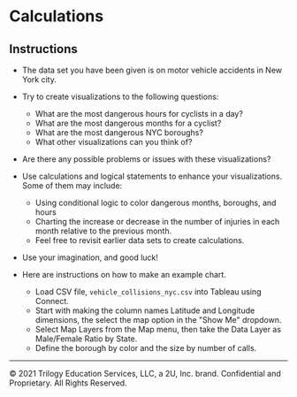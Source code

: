 # Calculations

## Instructions

* The data set you have been given is on motor vehicle accidents in New York city.

* Try to create visualizations to the following questions:

  * What are the most dangerous hours for cyclists in a day?
  * What are the most dangerous months for a cyclist?
  * What are the most dangerous NYC boroughs?
  * What other visualizations can you think of? 

* Are there any possible problems or issues with these visualizations?  

* Use calculations and logical statements to enhance your visualizations. Some of them may include:

  * Using conditional logic to color dangerous months, boroughs, and hours
  * Charting the increase or decrease in the number of injuries in each month relative to the previous month.
  * Feel free to revisit earlier data sets to create calculations.

* Use your imagination, and good luck!  

* Here are instructions on how to make an example chart.
  
  * Load CSV file, `vehicle_collisions_nyc.csv` into Tableau using Connect.
  * Start with making the column names Latitude and Longitude dimensions, the select the map option in the "Show Me" dropdown.
  * Select Map Layers from the Map menu, then take the Data Layer as Male/Female Ratio by State.
  * Define the borough by color and the size by number of calls.

---

© 2021 Trilogy Education Services, LLC, a 2U, Inc. brand.  Confidential and Proprietary.  All Rights Reserved.